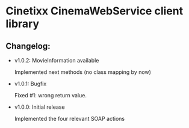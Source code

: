 Cinetixx CinemaWebService client library
========================================

Changelog:
----------

* v1.0.2: MovieInformation available

    Implemented next methods (no class mapping by now)


* v1.0.1: Bugfix

    Fixed #1: wrong return value.
	

* v1.0.0: Initial release

    Implemented the four relevant SOAP actions